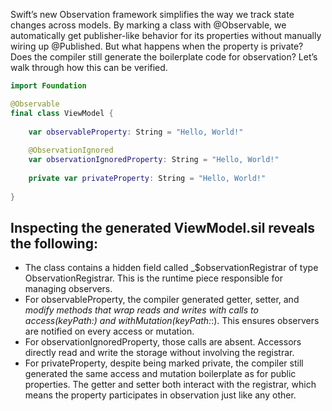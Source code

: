 Swift’s new Observation framework simplifies the way we track state changes across models. By marking a class with @Observable, we automatically get publisher-like behavior for its properties without manually wiring up @Published. But what happens when the property is private? Does the compiler still generate the boilerplate code for observation? Let’s walk through how this can be verified.

```swift
import Foundation

@Observable
final class ViewModel {
    
    var observableProperty: String = "Hello, World!"
    
    @ObservationIgnored
    var observationIgnoredProperty: String = "Hello, World!"
    
    private var privateProperty: String = "Hello, World!"
    
}
```

## Inspecting the generated ViewModel.sil reveals the following:

* The class contains a hidden field called _$observationRegistrar of type ObservationRegistrar. This is the runtime piece responsible for managing observers.
* For observableProperty, the compiler generated getter, setter, and _modify methods that wrap reads and writes with calls to access(keyPath:) and withMutation(keyPath:_:). This ensures observers are notified on every access or mutation.
* For observationIgnoredProperty, those calls are absent. Accessors directly read and write the storage without involving the registrar.
* For privateProperty, despite being marked private, the compiler still generated the same access and mutation boilerplate as for public properties. The getter and setter both interact with the registrar, which means the property participates in observation just like any other.
